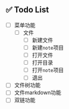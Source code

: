 ## ✅ Todo List

- [ ] 菜单功能
    - [ ] 文件
        - [ ] 新建文件
        - [ ] 新建`note`项目
        - [ ] 打开文件
        - [ ] 打开目录
        - [ ] 打开`note`项目
        - [ ] 退出
- [ ] 文件树功能
- [ ] 文件markdown功能
- [ ] 双链功能